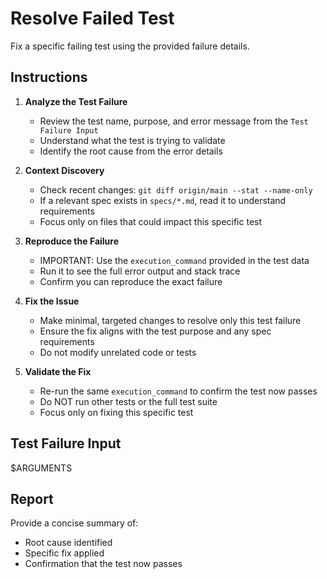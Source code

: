 # Resolve Failed Test

Fix a specific failing test using the provided failure details.

## Instructions

1. **Analyze the Test Failure**
   - Review the test name, purpose, and error message from the `Test Failure Input`
   - Understand what the test is trying to validate
   - Identify the root cause from the error details

2. **Context Discovery**
   - Check recent changes: `git diff origin/main --stat --name-only`
   - If a relevant spec exists in `specs/*.md`, read it to understand requirements
   - Focus only on files that could impact this specific test

3. **Reproduce the Failure**
   - IMPORTANT: Use the `execution_command` provided in the test data
   - Run it to see the full error output and stack trace
   - Confirm you can reproduce the exact failure

4. **Fix the Issue**
   - Make minimal, targeted changes to resolve only this test failure
   - Ensure the fix aligns with the test purpose and any spec requirements
   - Do not modify unrelated code or tests

5. **Validate the Fix**
   - Re-run the same `execution_command` to confirm the test now passes
   - Do NOT run other tests or the full test suite
   - Focus only on fixing this specific test

## Test Failure Input

$ARGUMENTS

## Report

Provide a concise summary of:
- Root cause identified
- Specific fix applied
- Confirmation that the test now passes